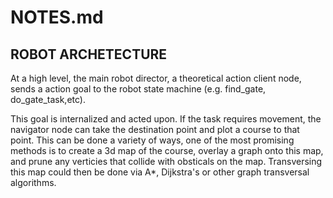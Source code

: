 # NOTES.md


## ROBOT ARCHETECTURE
At a high level, the main robot director, a theoretical action client node, sends a action goal to the robot state machine (e.g. find_gate, do_gate_task,etc).

This goal is internalized and acted upon. If the task requires movement, the navigator node can take the destination point and plot a course to that point. This can be done a variety of ways, one of the most promising methods is to create a 3d map of the course, overlay a graph onto this map, and prune any verticies that collide with obsticals on the map. Transversing this map could then be done via A*, Dijkstra's or other graph transversal algorithms.



